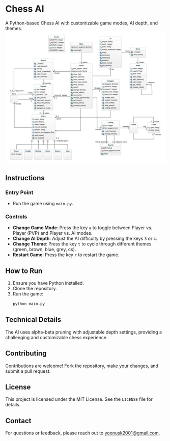 # Chess AI

A Python-based Chess AI with customizable game modes, AI depth, and themes.
![UML Diagram](docs/UML.jpeg)

## Instructions

### Entry Point
- Run the game using `main.py`.

### Controls
- **Change Game Mode**: Press the key `a` to toggle between Player vs. Player (PVP) and Player vs. AI modes.
- **Change AI Depth**: Adjust the AI difficulty by pressing the keys `3` or `4`.
- **Change Theme**: Press the key `t` to cycle through different themes (green, brown, blue, grey, cs).
- **Restart Game**: Press the key `r` to restart the game.

## How to Run
1. Ensure you have Python installed.
2. Clone the repository.
3. Run the game:
    ```sh
    python main.py
    ```

## Technical Details
The AI uses alpha-beta pruning with adjustable depth settings, providing a challenging and customizable chess experience.

## Contributing
Contributions are welcome! Fork the repository, make your changes, and submit a pull request.

## License
This project is licensed under the MIT License. See the `LICENSE` file for details.

## Contact
For questions or feedback, please reach out to [yoonusk2001@gmail.com](mailto:yoonusk2001@gmail.com).

